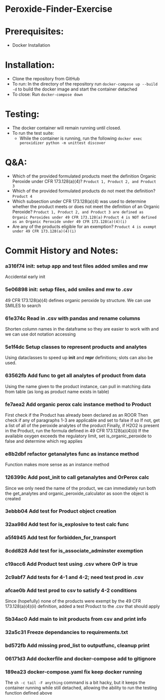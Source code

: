 # Peroxide-Finder-Exercise

# Prerequisites:
- Docker Installation

# Installation:
- Clone the repository from GitHub
- To run: In the directory of the repository run `docker-compose up --build -d` to build the docker image and start the container detached
- To close: Run `docker-compose down`

# Testing:
- The docker container will remain running until closed.
- To run the test suite:
  -   While the container is running, run the following `docker exec peroxidizer python -m unittest discover`

# Q&A:
- Which of the provided formulated products meet the definition Organic Peroxide under
CFR 173.128(a)(4)? 
`Product 1, Product 2, and Product 3`
- Which of the provided formulated products do not meet the definition?
`Product 4`
- Which subsection under CFR 173.128(a)(4) was used to determine whether the product
meets or does not meet the definition of an Organic Peroxide?
`Product 1, Product 2, and Product 3 are defined as Organic Peroxides under 49 CFR 173.128(a)`
`Product 4 is NOT defined as an Organic Peroxide under 49 CFR 173.128(a)(4)(i)`
- Are any of the products eligible for an exemption?
`Product 4 is exempt under 49 CFR 173.128(a)(4)(i)`


# Commit History and Notes:

### a316f74 init: setup app and test files added smiles and mw
Accidental early init

### 5e06898 init: setup files, add smiles and mw to .csv
49 CFR 173.128(a)(4) defines organic peroxide by structure. We can use SMILES to search

### 61e374c Read in .csv with pandas and rename columns
Shorten column names in the dataframe so they are easier to work with and we can use dot notation accessing

### 5e1f4dc Setup classes to represent products and analytes
Using dataclasses to speed up __init__ and __repr__ definitions; slots can also be used.

### 63562fb Add func to get all analytes of product from data
Using the name given to the product instance, can pull in matching data from table (as long as product name exists in table)

### fe7aea2 Add organic perox calc instance method to Product
First check if the Product has already been declared as an ROOR
Then check if any of paragraphs 1-3 are applicable and set to false if so
If not, get a list of all of the peroxide analytes of the product
Finally, if H2O2 is present in the Product, run the formula defined in 49 CFR 173.128(a)(4)(ii)
If the available oxygen exceeds the regulatory limit, set is_organic_peroxide to false and determine which reg applies

### e8b2dbf refactor getanalytes func as instance method
Function makes more sense as an instance method

### 126399c Add post_init to call getanalytes and OrPerox calc
Since we only need the name of the product, we can immediately run both the get_analytes and organic_peroxide_calculator as soon the object is created

### 3ebbb04 Add test for Product object creation
### 32aa98d Add test for is_explosive to test calc func
### a5f4945 Add test for forbidden_for_transport
### 8cdd828 Add test for is_associate_adminster exemption
### c19acc6 Add Product test using .csv where OrP is true
### 2c9abf7 Add tests for 4-1 and 4-2; need test prod in .csv
### afcae0b Add test prod to csv to satisfy 4-2 conditions
Since (hopefully) none of the products were exempt by the 49 CFR 173.128(a)(4)(ii) definition, added a test Product to the .csv that should apply
### 5b34ac0 Add main to init products from csv and print info
### 32a5c31 Freeze dependancies to requirements.txt
### bd572fb Add missing prod_list to outputfunc, cleanup print
### 06171d3 Add dockerfile and docker-compose add to gitignore
### 189ea23 docker-compose.yaml fix keep docker running
The `sh -c tail -F anything` command is a bit hacky, but it keeps the container running while still detached, allowing the ability to run the testing function defined above


